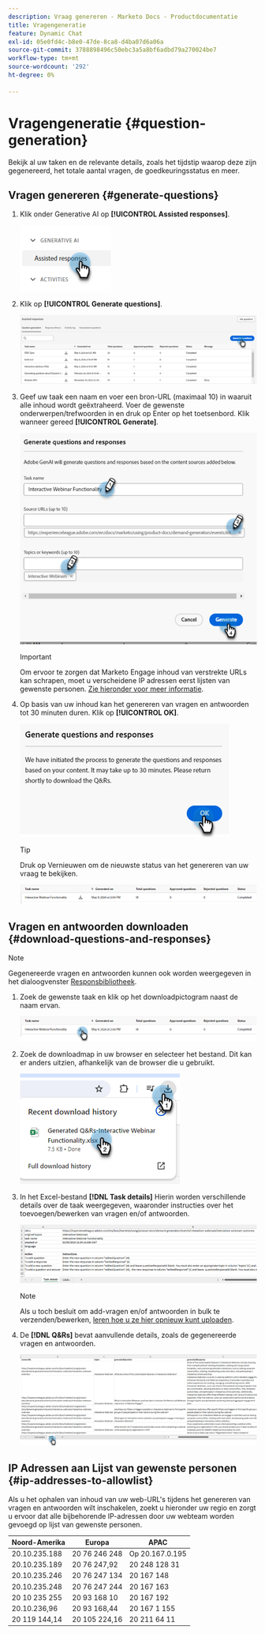 ```yaml
---
description: Vraag genereren - Marketo Docs - Productdocumentatie
title: Vragengeneratie
feature: Dynamic Chat
exl-id: 05e0fd4c-b8e0-47de-8ca8-d4ba07d6a06a
source-git-commit: 3788898496c50ebc3a5a8bf6adbd79a270024be7
workflow-type: tm+mt
source-wordcount: '292'
ht-degree: 0%

---
```


# Vragengeneratie {#question-generation}

Bekijk al uw taken en de relevante details, zoals het tijdstip waarop deze zijn gegenereerd, het totale aantal vragen, de goedkeuringsstatus en meer.

## Vragen genereren {#generate-questions}

1. Klik onder Generative AI op **[!UICONTROL Assisted responses]**.

   ![](assets/question-generation-1.png)

1. Klik op **[!UICONTROL Generate questions]**.

   ![](assets/question-generation-2.png)

1. Geef uw taak een naam en voer een bron-URL (maximaal 10) in waaruit alle inhoud wordt geëxtraheerd. Voer de gewenste onderwerpen/trefwoorden in en druk op Enter op het toetsenbord. Klik wanneer gereed **[!UICONTROL Generate]**.

   ![](assets/question-generation-3.png)

   >[!IMPORTANT]
   >
   >Om ervoor te zorgen dat Marketo Engage inhoud van verstrekte URLs kan schrapen, moet u verscheidene IP adressen eerst lijsten van gewenste personen. [Zie hieronder voor meer informatie](#ip-addresses-to-allowlist).

1. Op basis van uw inhoud kan het genereren van vragen en antwoorden tot 30 minuten duren. Klik op **[!UICONTROL OK]**.

   ![](assets/question-generation-4.png)

   >[!TIP]
   >
   >Druk op Vernieuwen om de nieuwste status van het genereren van uw vraag te bekijken.

   ![](assets/question-generation-5.png)

## Vragen en antwoorden downloaden {#download-questions-and-responses}

>[!NOTE]
>
>Gegenereerde vragen en antwoorden kunnen ook worden weergegeven in het dialoogvenster [Responsbibliotheek](/help/marketo/product-docs/demand-generation/dynamic-chat/generative-ai/response-library.md).

1. Zoek de gewenste taak en klik op het downloadpictogram naast de naam ervan.

   ![](assets/question-generation-6.png)

1. Zoek de downloadmap in uw browser en selecteer het bestand. Dit kan er anders uitzien, afhankelijk van de browser die u gebruikt.

   ![](assets/question-generation-7.png)

1. In het Excel-bestand **[!DNL Task details]** Hierin worden verschillende details over de taak weergegeven, waaronder instructies over het toevoegen/bewerken van vragen en/of antwoorden.

   ![](assets/question-generation-8.png)

   >[!NOTE]
   >
   >Als u toch besluit om add-vragen en/of antwoorden in bulk te verzenden/bewerken, [leren hoe u ze hier opnieuw kunt uploaden](/help/marketo/product-docs/demand-generation/dynamic-chat/generative-ai/response-library.md).

1. De **[!DNL Q&Rs]** bevat aanvullende details, zoals de gegenereerde vragen en antwoorden.

   ![](assets/question-generation-9.png)

## IP Adressen aan Lijst van gewenste personen {#ip-addresses-to-allowlist}

Als u het ophalen van inhoud van uw web-URL&#39;s tijdens het genereren van vragen en antwoorden wilt inschakelen, zoekt u hieronder uw regio en zorgt u ervoor dat alle bijbehorende IP-adressen door uw webteam worden gevoegd op lijst van gewenste personen.

<table width="450">
<thead>
  <tr>
    <th>Noord-Amerika</th>
    <th>Europa</th>
    <th>APAC</th>
  </tr>
</thead>
<tbody>
  <tr>
    <td>20.10.235.188</td>
    <td>20 76 246 248</td>
    <td>Op 20.167.0.195</td>
  </tr>
  <tr>
    <td>20.10.235.189</td>
    <td>20 76 247,92</td>
    <td>20 248 128 31</td>
  </tr>
  <tr>
    <td>20.10.235.246</td>
    <td>20 76 247 134</td>
    <td>20 167 148</td>
  </tr>
  <tr>
    <td>20.10.235.248</td>
    <td>20 76 247 244</td>
    <td>20 167 163</td>
  </tr>
  <tr>
    <td>20 10 235 255</td>
    <td>20 93 168 10</td>
    <td>20 167 192</td>
  </tr>
  <tr>
    <td>20.10.236,96</td>
    <td>20 93 168,44</td>
    <td>20 167 1 155</td>
  </tr>
  <tr>
    <td>20 119 144,14</td>
    <td>20 105 224,16</td>
    <td>20 211 64 11</td>
  </tr>
</tbody>
</table>
